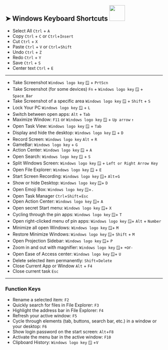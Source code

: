 ## ➤ Windows Keyboard Shortcuts   <img src="https://media.giphy.com/media/WUlplcMpOCEmTGBtBW/giphy.gif" width="50">

* Select All  ```Ctrl``` + ```A``` 
* Copy  ```Ctrl``` + ```C``` or ```Ctrl```+```Insert```
* Cut  ```Ctrl``` + ```X```
* Paste  ```Ctrl``` + ```V``` or ```Ctrl```+```Shift```
* Undo  ```Ctrl``` + ```Z```
* Redo  ```Ctrl``` + ```Y```
* Save  ```Ctrl``` + ```S```
* Center text ```Ctrl``` + ```E```


---
* Take Screenshot ```Windows logo key``` ```🪟``` + ```PrtScn```
* Take Screenshot (for some devices) ```Fn``` + ```Windows logo key``` ```🪟``` + ```Space_Bar```
* Take Screenshot of a specific area ```Windows logo key``` ```🪟``` + ```Shift``` + ```S```
* Lock Your PC ```Windows logo key``` ```🪟``` + ```L```
* Switch between open apps: ```Alt``` + ```Tab```
* Maximize Window: ```F11``` or ```Windows logo key``` ```🪟``` + ```Up arrow``` ```↑```
* Open Task View: ```Windows logo key``` ```🪟``` + ```Tab```
* Display and hide the desktop: ```Windows logo key``` ```🪟``` + ```D```
* Record Screen: ```Windows logo key``` ```Alt``` + ```R```
* GameBar: ```Windows logo key``` + ```G```
* Action Center: ```Windows logo key``` ```🪟``` + ```A```
* Open Search: ```Windows logo key``` ```🪟``` + ```S```
* Split Windows Screen: ```Windows logo key``` ```🪟``` + ```Left or Right Arrow Key```
* Open File Explorer: ```Windows logo key``` ```🪟``` + ```E```
* Start Screen Recording: ```Windows logo key``` ```🪟```+ ```Alt```+```G```
* Show or hide Desktop: ```Windows logo key``` ```🪟```+ ```D```
* Open Emoji Box: ```Windows logo key``` ```🪟```+```.```
* Open Task Manager ```Ctrl```+```Shift```+```Esc```
* Open Action Center: ```Windows logo key``` ```🪟```+ ```A```
* Open secret Start menu: ```Windows logo key``` ```🪟```+ ```X```
* Cycling through the pin apps: ```Windows logo key``` ```🪟```+ ```T```
* Open right-clicked menu of pin apps: ```Windows logo key``` ```🪟```+ ```Alt``` + ```Number```
* Minimize all open Windows:  ```Windows logo key``` ```🪟```+ ```M```
* Restore Minimize Windows: ```Windows logo key``` ```🪟```+ ```Shift``` + ```M```
* Open Projection Sidebar: ```Windows logo key``` ```🪟```+ ```P```
* Zoom in and out with magnifier: ```Windows logo key``` ```🪟```+ ```+```or```-```
* Open Ease of Access center: ```Windows logo key``` ```🪟```+ ```U```
* Delete selected item permanently: ```Shift```+```Delete```
* Close Current App or Window ```Alt``` + ```F4```
* Close current task ```Esc```

---
### Function Keys
* Rename a selected item: ```F2```
* Quickly search for files in File Explorer: ```F3```
* Highlight the address bar in File Explorer: ```F4```
* Refresh your active window: ```F5```
* Cycle through elements (tab, buttons, search bar, etc.) in a window or your desktop: ```F6```
* Show login password on the start screen: ```Alt```+```F8```
* Activate the menu bar in the active window: ```F10```
* Clipboard History: ```Windows logo key``` ```🪟``` +```V```

